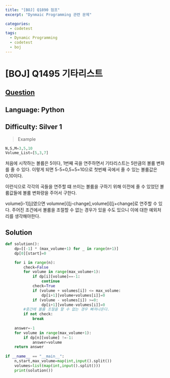 ```yaml
---
title: "[BOJ] Q1890 점프"
excerpt: "Dynmaic Programming 관련 문제"

categories:
  - codetest
tags:
  - Dynamic Programming
  - codetest
  - boj
---
```

# [BOJ] Q1495 기타리스트
## [Question](https://www.acmicpc.net/problem/1495)
## Language: Python
## Difficulty: Silver 1

>Example

```python
N,S,M=3,5,10
Volume_List=[5,3,7]
```
처음에 시작하는 볼륨은 5이다, 
1번째 곡을 연주하면서 기타리스트는 5만큼의 볼륨 변화를 줄 수 있다. 이렇게 되면 5-5=0,5+5=10으로 첫번째 곡에서 줄 수 있는 볼륨값은 0,10이다. 

이런식으로 각각의 곡들을 연주할 떄 쓰이는 볼륨을 구하기 위해 이전에 줄 수 있었던 볼륨값들에 볼륨 변화량을 주어서 구한다.

volume[i-1][j]였으면
volumne[i][j-change],volume[i][j+change]로 연주할 수 있다. 주어진 조건에서 볼륨을 조절할 수 없는 경우가 있을 수도 있으니 이에 대한 예외처리를 생각해야한다.

## Solution
```python
def solution():
    dp=[[-1] * (max_volume+1) for _ in range(n+1)]
    dp[0][start]=0

    for i in range(n):
        check=False
        for volume in range(max_volume+1):
            if dp[i][volume]==-1:
                continue
            check=True
            if (volume + volumes[i]) <= max_volume:
                dp[i+1][volume+volumes[i]]=0
            if (volume - volumes[i]) >=0:
                dp[i+1][volume-volumes[i]]=0
        #중간에 볼륨 조절을 할 수 없는 경우 빠져나온다.
        if not check:
            break
  
    answer=-1
    for volume in range(max_volume+1):
        if dp[n][volume] !=-1:
            answer=volume
    return answer
  
if __name__ == "__main__":
    n,start,max_volume=map(int,input().split())
    volumes=list(map(int,input().split()))
    print(solution())
```

